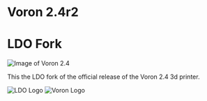 # Voron 2.4r2
# LDO Fork

![Image of Voron 2.4](https://www.ldomotion.com/file?guid=22799473113565240&changedDate=1668438066248&name=V2.4_RED1_Dragon.jpg)

This the LDO fork of the official release of the Voron 2.4 3d printer.

![LDO Logo](https://www.ldomotion.com/img/Main$Images$LDO_Logo_white_small.png)
![Voron Logo](http://vorondesign.com/images/voron_design_logo.png)

